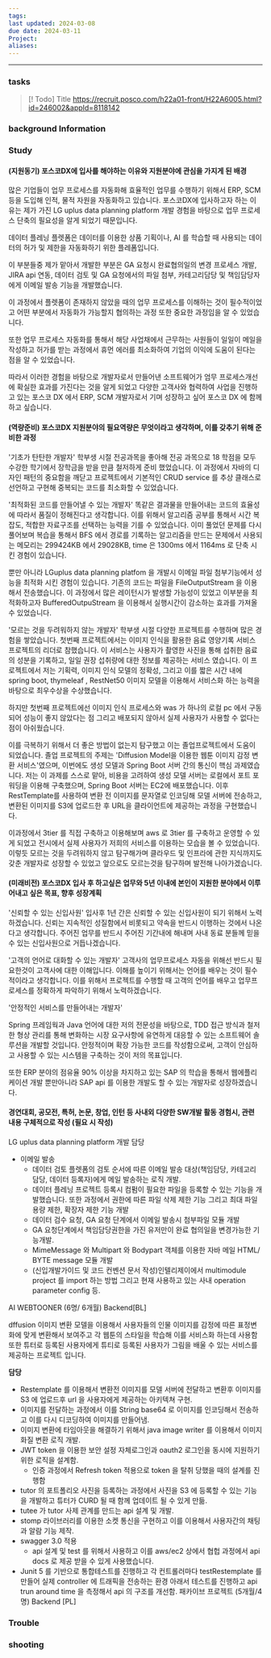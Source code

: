 ```yaml
---
tags: 
last updated: 2024-03-08
due date: 2024-03-11
Project: 
aliases:
---
```

--- 
### tasks

> [! Todo] Title
> https://recruit.posco.com/h22a01-front/H22A6005.html?id=246002&appId=8118142

### background Information



### Study
#### (지원동기) 포스코DX에 입사를 해야하는 이유와 지원분야에 관심을 가지게 된 배경

많은 기업들이 업무 프로세스를 자동화해 효율적인 업무를 수행하기 위해서 ERP, SCM 등을 도입해 인적, 물적 자원을 자동화하고 있습니다. 포스코DX에 입사하고자 하는 이유는 제가 가진 LG uplus data planning platform 개발 경험을 바탕으로 업무 프로세스 단축의 필요성을 알게 되었기 때문입니다.

데이터 플레닝 플렛폼은 데이터를 이용한 상품 기획이나, AI 를 학습할 때 사용되는 데이터의 허가 및 제한을 자동화하기 위한 플레폼입니다. 

이 부분들중 제가 맡아서 개발한 부분은 GA 요청시 완료협의일의 변경 프로세스 개발, JIRA api 연동, 데이터 검토 및 GA 요청에서의 파일 첨부, 카테고리담당 및 책임담당자에게 이메일 발송 기능을 개발했습니다.

이 과정에서 플렛폼이 존재하지 않았을 때의 업무 프로세스를 이해하는 것이 필수적이었고 어떤 부분에서 자동화가 가능할지 협의하는 과정 또한 중요한 과정임을 알 수 있었습니다.

또한 업무 프로세스 자동화를 통해서 해당 사업채에서 근무하는 사원들이 일일이 메일을 작성하고 허가를 받는 과정에서 휴먼 에러를 최소화하여 기업의 이익에 도움이 된다는 점을 알 수 있었습니다.

따라서 이러한 경험을 바탕으로 개발자로서 만들어낸 소프트웨어가  엄무 프로세스개선에 확실한 효과를 가진다는 것을 알게 되었고 다양한 고객사와 협력하여 사업을 진행하고 있는 포스코 DX 에서 ERP, SCM 개발자로서 기며 성장하고 싶어 포스코 DX 에 함께하고 싶습니다.



#### (역량준비) 포스코DX 지원분야의 필요역량은 무엇이라고 생각하며, 이를 갖추기 위해 준비한 과정

'기초가 탄탄한 개발자'
학부생 시절 전공과목을 좋아해 전공 과목으로 18 학점을 모두 수강한 학기에서 장학금을 받을 만큼 철저하게 준비 했었습니다. 이 과정에서 자바의 디자인 패턴의 중요함을 깨닫고 프로젝트에서 기본적인 CRUD service 를 추상 클래스로 선언하고 구현해 중복되는 코드를 최소화할 수 있었습니다.

'최적화된 코드를 만들어낼 수 있는 개발자'
똑같은 결과물을 만들어내는 코드의 효율성에 따라서 품질이 정해진다고 생각합니다. 이를 위해서 알고리즘 공부를 통해서 시간 복잡도, 적합한 자료구조를 선택하는 능력을 기를 수 있었습니다. 이미 풀었던 문제를 다시 풀어보며 복습을 통해서 BFS 에서 경로를 기록하는 알고리즘을 만드는 문제에서 사용되는 메모리는 299424KB 에서 29028KB, time 은 1300ms 에서 1164ms 로 단축 시킨 경험이 있습니다. 

뿐만 아니라 LGuplus data planning platfom 을 개발시 이메일 파일 첨부기능에서 성능을 최적화 시킨 경험이 있습니다. 기존의 코드는 파일을 FileOutputStream 을 이용해서 전송했습니다. 이 과정에서 많은 레이턴시가 발생할 가능성이 있었고 이부분을 최적화하고자 BufferedOutpuStream 을 이용해서 실행시간이 감소하는 효과를 가져올 수 있었습니다.

'모르는 것을 두려워하지 않는 개발자'
학부생 시절 다양한 프로젝트를 수행하며 많은 경험을 쌓았습니다. 
첫번째 프로젝트에서는 이미지 인식을 활용한 음료 영양기록 서비스 프로젝트의 리더로 참했습니다. 이 서비스는 사용자가 촬영한 사진을 통해 섭취한 음료의 성분을 기록하고, 일일 권장 섭취량에 대한 정보를 제공하는 서비스 였습니다. 이 프로젝트에서 저는 기획력, 이미지 인식 모델의 정확성, 그리고 이를 짧은 시간 내에  spring boot, thymeleaf , RestNet50 이미지 모델을 이용해서 서비스화 하는 능력을 바탕으로 최우수상을 수상했습니다. 

하지만 첫번째 프로젝트에선 이미지 인식 프로세스와 was 가 하나의 로컬 pc 에서 구동되어 성능이 좋지 않았다는 점 그리고 배포되지 않아서 실제 사용자가 사용할 수 없다는 점이 아쉬웠습니다. 

이를 극복하기 위해서 더 좋은 방법이 없는지 탐구했고 이는 졸업프로젝트에서 도움이 되었습니다. 졸업 프로젝트의 주제는 'Diffusion Model을 이용한 웹툰 이미지 감정 변환 서비스'였으며, 이번에도 생성 모델과 Spring Boot 서버 간의 통신이 핵심 과제였습니다. 저는 이 과제를 스스로 맡아, 비용을 고려하여 생성 모델 서버는 로컬에서 포트 포워딩을 이용해 구축했으며, Spring Boot 서버는 EC2에 배포했습니다. 이후 RestTemplate를 사용하여 변환 전 이미지를 문자열로 인코딩해 모델 서버에 전송하고, 변환된 이미지를 S3에 업로드한 후 URL을 클라이언트에 제공하는 과정을 구현했습니다.

이과정에서 3tier 를 직접 구축하고 이용해보며 aws 로 3tier 를 구축하고 운영할 수 있게 되었고 전시에서 실제 사용자가 저희의 서비스를 이용하는 모습을 볼 수 있었습니다. 이렇듯 모르는 것을 두려워하지 않고 탐구해가며 클라우드 및 인프라에 관한 지식까지도 갖춘 개발자로 성장할 수 있었고 앞으로도 모르는것을 탐구하며 발전해 나아가겠습니다.


#### (미래비전) 포스코DX 입사 후 하고싶은 업무와 5년 이내에 본인이 지원한 분야에서 이루어내고 싶은 목표, 향후 성장계획

'신뢰할 수 있는 신입사원'
입사후 1년 간은 신뢰할 수 있는 신입사원이 되기 위해서 노력하겠습니다. 신뢰는 지속적인 성질함에서 비롯되고 약속을 반드시 이행하는 것에서 나온다고 생각합니다. 주어진 업무를 반드시 주어진 기간내에 해내며 사내 동료 분들께 믿을 수 있는 신입사원으로 거듭나겠습니다.

'고객의 언어로 대화할 수 있는 개발자'
고객사의 업무프로세스 자동을 위해선 반드시 필요한것이 고객사에 대한 이해입니다. 이해를 높이기 위해서는 언어를 배우는 것이 필수적이라고 생각합니다. 이를 위해서 프로젝트를 수행할 때 고객의 언어를 배우고 업무프로세스를 정확하게 파악하기 위해서 노력하겠습니다.

'안정적인 서비스를 만들어내는 개발자'

Spring 프레임웍과 Java 언어에 대한 저의 전문성을 바탕으로, TDD 접근 방식과 철저한 형상 관리를 통해 변화하는 시장 요구사항에 유연하게 대응할 수 있는 소프트웨어 솔루션을 개발할 것입니다. 안정적이며 확장 가능한 코드를 작성함으로써, 고객이 안심하고 사용할 수 있는 시스템을 구축하는 것이 저의 목표입니다.

또한 ERP 분야의 점유율 90% 이상을 차지하고 있는 SAP 의 학습을 통해서 웹에플리케이션 개발 뿐만아니라 SAP api 를 이용한 개발도 할 수 있는 개발자로 성장하겠습니다.





#### 경연대회, 공모전, 특허, 논문, 창업, 인턴 등 사내외 다양한 SW개발 활동 경험시, 관련 내용 구체적으로 작성 (필요 시 작성)

LG uplus data planning platform 개발
담당

- 이메일 발송
    - 데이터 검토 플렛폼의 검토 순서에 따른 이메일 발송 대상(책임담당, 카테고리 담당, 데이터 등록자)에게 메일 발송하는 로직 개발.
    - 데이터 플레닝 프로젝트 등록시 컴펌이 필요한 파일을 등록할 수 있는 기능을 개발했습니다. 또한 과정에서 권한에 따른 파일 삭제 제한 기능 그리고 최대 파일 용량 제한, 확장자 제한 기능 개발
    - 데이터 검수 요청, GA 요청 단계에서 이메일 발송시 첨부파일 모듈 개발
    - GA 요청단계에서 책임담당권한을 가진 유저만이 완료 협의일을 변경가능한 기능개발.
    - MimeMessage 와 Multipart 와 Bodypart 객체를 이용한 자바 메일 HTML/ BYTE message 모듈 개발
    - (신입개발가이드 및 코드 컨벤션 문서 작성)인텔리제이에서 multimodule project 를 import 하는 방법 그리고 현재 사용하고 있는 사내 operation parameter config 등.
    
AI WEBTOONER (6명/ 6개월) Backend[BL]

dffusion 이미지 변환 모델을 이용해서 사용자들의 인물 이미지를 감정에 따른 표정변화에 맞게 변환해서 보여주고 각 웹툰의 스타일을 학습해 이를 서비스화 하는데 사용함 또한 튜터로 등록된 사용자에게 튜티로 등록된 사용자가 그림을 배울 수 있는 서비스를 제공하는 프로젝트 입니다.

**담당**

- Restemplate 를 이용해서 변환전 이미지를 모델 서버에 전달하고 변환후 이미지를 S3 에 업로드후 url 을 사용자에게 제공하는 아키텍쳐 구현.
- 이미지를 전달하는 과정에서 이를 String base64 로 이미지를 인코딩해서 전송하고 이를 다시 디코딩하여 이미지를 만들어냄.
- 이미지 변환에 타임아웃을 해결하기 위해서 java image writer 를 이용해서 이미지 화질 변환 로직 개발.
- JWT token 을 이용한 보안 설정 자체로그인과 oauth2 로그인을 동시에 지원하기 위한 로직을 설계함.
    - 인증 과정에서 Refresh token 적용으로 token 을 탈취 당했을 때의 설계를 진행함
- tutor 의 포트폴리오 사진을 등록하는 과정에서 사진을 S3 에 등록할 수 있는 기능을 개발하고 튜터가 CURD 될 때 함께 업데이트 될 수 있게 만듦.
- tutee 가 tutor 사제 관계를 만드는 api 설계 및 개발.
- stomp 라이브러리를 이용한 소켓 통신을 구현하고 이를 이용해서 사용자간의 채팅과 알람 기능 제작.
- swagger 3.0 적용
    - api 설계 및 test 를 위해서 사용하고 이를 aws/ec2 상에서 협헙 과정에서 api docs 로 제공 받을 수 있게 사용했습니다.
- Junit 5 를 기반으로 통합테스트를 진행하고 각 컨트롤러마다 testRestemplate 를 만들어 실제 controller 에 트래픽을 전송하는 환경 아래서 테스트를 진행하고 api trun around time 을 측정해서 api 의 구조를 개선함.
패카이브 프로젝트 (5개월/4명) Backend [PL]

### Trouble





### shooting
